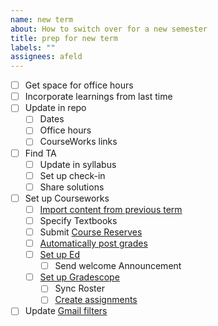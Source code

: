 ```yaml
---
name: new term
about: How to switch over for a new semester
title: prep for new term
labels: ""
assignees: afeld
---
```


- [ ] Get space for office hours
- [ ] Incorporate learnings from last time
- [ ] Update in repo
  - [ ] Dates
  - [ ] Office hours
  - [ ] CourseWorks links
- [ ] Find TA
  - [ ] Update in syllabus
  - [ ] Set up check-in
  - [ ] Share solutions
- [ ] Set up Courseworks
  - [ ] [Import content from previous term](https://support.ctl.columbia.edu/892419)
  - [ ] Specify Textbooks
  - [ ] Submit [Course Reserves](https://library.columbia.edu/services/reserves.html)
  - [ ] [Automatically post grades](https://community.canvaslms.com/t5/Instructor-Guide/How-do-I-select-a-grade-posting-policy-for-a-course-in-the/ta-p/588)
  - [ ] [Set up Ed](https://courseworks2.columbia.edu/courses/56883/pages/using-ed-discussions)
    - [ ] Send welcome Announcement
  - [ ] [Set up Gradescope](https://ctl.columbia.edu/resources-and-technology/teaching-with-technology/teaching-online/gradescope/)
    - [ ] Sync Roster
    - [ ] [Create assignments](https://guides.gradescope.com/hc/en-us/articles/23584827793421-Using-Gradescope-LTI-1-0-with-Canvas-as-an-Instructor)
- [ ] Update [Gmail filters](https://docs.google.com/spreadsheets/d/1MoOnADGw_A3oc1qMx2TllbRHlRD-4dDcrHXldSdzM5E/edit#gid=1645501691)
